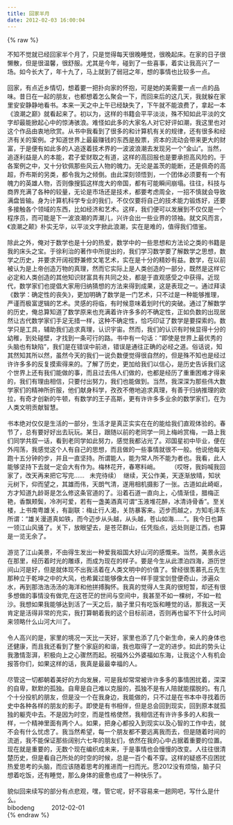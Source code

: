 ```yaml
---
title: 回家半月
date: 2012-02-03 16:00:04
---
```

{% raw %}
<div style="font-size:14px;" id="blogDetailDiv">
<div class="blog_details_20110920">
<div><span style="font-size:14px;">不知不觉就已经回家半个月了，只是觉得每天很晚睡觉，很晚起床。在家的日子很懒散，但是很温馨，很舒服。尤其是今年，碰到了一些喜事，着实让我高兴了一场。如今长大了，年十九了，马上就到了弱冠之年，想的事情也比较多一点。</span></div>
<span style="font-size:14px;"> </span><div><span style="font-size:14px;">&nbsp;</span></div>
<span style="font-size:14px;"> </span><div><span style="font-size:14px;">回家，有点近乡情切，想着要一把扑向家的怀抱，可是她的美需要一点一点的品味。昔日在一起的朋友，也都想着怎么聚会一下，而回来后的这几天，我就躲在家里安安静静地看书。本来一天之中上午已经缺失了，下午就不能浪费了，拿起一本《浪潮之巅》就看起来了。初以为，这样的书籍会平平淡淡，殊不知如此平淡的文字却最能掀起心中的惊涛骇浪。难怪如此多的大家名人对它好评如潮，我这里也对这个作品由衷地欣赏。从书中我看到了很多的和计算机有关的规律，还有很多和经济有关的案例。才知道世界上最最赚钱的东西是股票，资本的流动会带来更大的财富，于是便有如此多的人追逐着技术界的一波波浪潮去发现另一个“金山”。当然，追逐利益是人的本能，君子爱财取之有道，这样的高回报也是要承担高风险的。于各案例之中，又十分钦佩那些风云人物的魄力。无论是盖茨的能断，还是佩奇的高超，乔布斯的另类，都令我为之倾倒。由此深刻领悟到，一个团体必须要有一个有魄力的英雄人物，否则像搜狐这样庞大的帝国，都有可能瞬间崩塌。往往，科技与商界充满了各种的较量，无论是市场还是技术，都要考虑周全，一招不慎就会导致满盘皆输。身为计算机科学专业的我们，不仅仅要将自己的技术能力锻炼好，还要多接触各个领域的东西，比如经济和艺术。这样，我们便可以发展到不仅仅是一个程序员，而可能是下一波浪潮的弄潮儿，兴许会出一些业界的领袖。就文风而言，《浪潮之颠》朴实无华，以平淡文字掀此浪潮，实在是难的，值得我们借鉴。</span></div>
<span style="font-size:14px;"> </span><div><span style="font-size:14px;">&nbsp;</span></div>
<span style="font-size:14px;"> </span><div><span style="font-size:14px;">除此之外，俺对于数学也是十分的热爱，数学中的一些思想和方法论之类的书籍是我的床头之宝。于徐利治的著作中所提出的，我们学习数学要了解数学之思想，数学之历史，并要求开阔视野兼修文笔艺术，实在是十分的精妙有益。数学，在以前被认为是上帝创造万物的真理，然而它实际上是人类创造的一部分，既然是这样它必定和人类创造的其他知识财富具有共同之处，都是于直观感受之中获得。近现代，数学家们也提倡大家用归纳猜想的方法来得到成果，这是表现之一。通过拜读《数学：确定性的丧失》，更加明确了数学是一门艺术，只不过是一种能够推理，严谨而极富逻辑的艺术。灵感的将临，有时候意味着划时代的突破。通过了解数学的历史，俺总算知道了数学原来也充满着许许多多的不确定性，正如负数的出现居然让古代数学家们手足无措一样，这种不确定性，恰巧印证了数学是要探索的。数学只是工具，辅助我们追求真理，认识宇宙。然而，我们的认识有时候显得十分的幼稚，到处碰壁，才找到一条可行的路。书中有一句话：“即使是世界上最优秀的头脑也有缺陷”，我们是在错误中前进，错误是通往正确的必经之道。俗话说，知其然知其所以然，虽然今天的我们一说负数便觉得很自然的，但是殊不知也是经过许许多多的反复摸索得来的。了解了历史，更加给我们以信心，是历史告诉我们这个世界上还有我们能做的事，而且过去伟人们做的，也都是经历了重重困难才得来的，我们有理由相信，只要付出努力，我们也能做到。当然，我深深为那些伟大数学家们的精神所折服，他们献身科学，孜孜不倦地追求真理，有善于归纳推理的欧拉，有奇才创新的牛顿，有数学的王子高斯，更有许许多多业余的数学家们，在为人类文明贡献智慧。</span></div>
<span style="font-size:14px;"> </span><div><span style="font-size:14px;">&nbsp;</span></div>
<span style="font-size:14px;"> </span><div><span style="font-size:14px;">书本绝对仅仅是生活的一部分，生活才是真正实实在在的能给我们直观体验的。春节了，总有要好好出去玩玩。某日，跟随以前的老同学一同上梅岭赏梅，一路上我们同学共叙一话，看到老同学如此努力，感觉我都沾光了。邓国星初中毕业，便在外闯荡，我感觉这个人有自己的思想，而且做的一些事情就很不一般。他说他每天跑十五分钟的步，并且一直坚持。所谓能人，能为常人所不能为者也。我看，此人能够坚持下去就一定会大有作为。梅林花开，春寒料峭。&nbsp;&nbsp;&nbsp;&nbsp;&nbsp;&nbsp; （哎呀，我妈喊我回家了，改天再来把它写完……&nbsp;&nbsp; 未完待续）&nbsp; 继续，天公作美，天逐渐放晴，知状元树下，仰而望之，其雄而伟，天朗气清，遂用相机摄影了一张。古道如此崎岖，方才知道九龄哥是怎么修这条官道的了。沿着石道一直向上，心情渐佳，腊梅正艳，香飘颊鬓，冷冽可爱，若有一盏美酒真可谓“玉液堆花醉，冰清诗骨香”。至关楼，上书南粤雄关，有副联：梅止行人渴，关防暴客来。迈步而越之，方知毛泽东所谓：“雄关漫道真如铁，而今迈步从头越，从头越，苍山如海……”。我今日也算一领江山风骚了。关下，放眼望去，是苍茫群山，任凭指点，远处则是江西，也算是一览无余了。</span></div>
<span style="font-size:14px;"> </span><div><span style="font-size:14px;">&nbsp;</span></div>
<span style="font-size:14px;"> </span><div><span style="font-size:14px;">游览了江山美景，不由得生发出一种爱我祖国大好山河的感慨来。当然，美景永远在那里，经历着时光的雕琢，而成为现在的样子。要是今生从此漂泊四海，游历世间山河是好，但是就体现不出我活着在人类文明中的价值了。曾经很羡慕孔丘先生那种立于乾坤之中的大风，也希冀过能够像太白一样手提宝剑登便奇山，涉遍众水，再到那浩浩汤汤的海洋和他拼搏胸怀。我真的觉得人生真的很短暂，却还有很多想做的事情没有做完,在这苍茫的世间与空间中，我甚至不如一棵树，不如一粒沙。我想如果我能够达到活了一天之后，脑子里只有吃饭和睡觉的话，那我这一天肯定是活得非常的充实，我打算朝着我的这个目标前进，否则再也留不下什么时间来领略什么山河大川了。</span></div>
<span style="font-size:14px;"> </span><div><span style="font-size:14px;">&nbsp;</span></div>
<span style="font-size:14px;"> </span><div><span style="font-size:14px;">令人高兴的是，家里的境况一天比一天好，家里也添了几个新生命，亲人的身体也还健康，而且我还看到了整个家庭的和谐，我也取得了一定的进步。如此的势头让我激情澎湃，积极向上之心骤然而起。祝福外公外婆福如东海，让我这个人有机会报答你们，如果这样的话，我真是最最幸福的人。</span></div>
<span style="font-size:14px;"> </span><div><span style="font-size:14px;">&nbsp;</span></div>
<span style="font-size:14px;"> </span><div><span style="font-size:14px;">尽管这一切都朝着美好的方向发展，可是我却常常被许许多多的事情困扰着，深深的自卑，默默的孤独。自卑是自己难以克服的，孤独不是有人陪就能摆脱的。有几个十分投机的朋友，但是没一个在我身边，我能做的，只不过是在书本中寻找着历史中各种各样的朋友的影子。即使是有书相伴，但是总会回到现实，回到原本就孤独的躯壳中去。不是因为时空，而是性格使然，我相信还有许许多多的人和我一样，一个精神里面有两个人。如果，把身心都投入到现实以及心智的工作中去，就不会有什么忧虑了。我当然希望，每一个朋友都不要远离我而去，但是随着时间的流逝，我不能保证那些阔别六七年的朋友们，依然在我的心中占据着重要的位置。现在就是重要的，无数个现在编织成未来，于是事情也会慢慢的改变。人往往很清楚历史，但是看自己所处的时空的时候，总是一百个看不穿。这样的疑惑不应困扰热爱思考的头脑，而应该随着思考的推进而一扫而光。愿2012没有烦恼，脑子只想着吃饭，还有睡觉，那么身体的疲惫也成了一种快乐了。</span></div>
<span style="font-size:14px;"> </span><div><span style="font-size:14px;">&nbsp;</span></div>
<span style="font-size:14px;"> </span><div><span style="font-size:14px;">貌似回来续写的部分有点悲观，嘿，管它呢，好不容易来一趟网吧，写什么是什么。</span></div>
<span style="font-size:14px;"> </span><div><span style="font-size:14px;">bibodeng&nbsp;&nbsp;&nbsp;&nbsp;&nbsp;&nbsp;&nbsp;&nbsp;&nbsp; 2012-02-01</span></div>
</div>
</div>{% endraw %}
